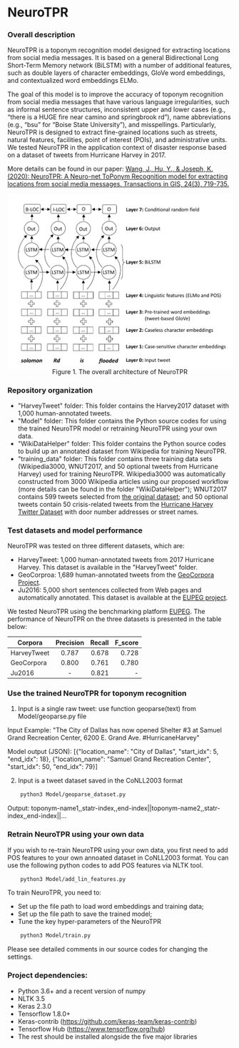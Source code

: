 # NeuroTPR


### Overall description

NeuroTPR is a toponym recognition model designed for extracting locations from social media messages. It is based on a general Bidirectional Long Short-Term Memory network (BiLSTM) with a number of additional features, such as double layers of character embeddings, GloVe word embeddings, and contextualized word embeddings ELMo.

The goal of this model is to improve the accuracy of toponym recognition from social media messages that have various
language irregularities, such as informal sentence structures, inconsistent upper and lower cases (e.g., “there is a HUGE fire near camino and springbrook rd”), name abbreviations (e.g., “bsu” for “Boise State University”), and misspellings. Particularly, NeuroTPR is designed to extract fine-grained locations such as streets, natural features, facilities, point of interest (POIs), and administrative units. We tested NeuroTPR in the application context of disaster response based on a dataset of tweets from Hurricane Harvey in 2017.

More details can be found in our paper: [Wang, J., Hu, Y., & Joseph, K. (2020): NeuroTPR: A Neuro-net ToPonym Recognition model for extracting locations from social media messages. Transactions in GIS, 24(3), 719-735.](https://geoai.geog.buffalo.edu/publications/)

<p align="center">
<img align="center" src="model_structure.png" width="600" />
<br />
Figure 1. The overall architecture of NeuroTPR
</p>


### Repository organization

* "HarveyTweet" folder: This folder contains the Harvey2017 dataset with 1,000 human-annotated tweets.
* "Model" folder: This folder contains the Python source codes for using the trained NeuroTPR model or retraining NeuroTPR using your own data.
* "WikiDataHelper" folder: This folder contains the Python source codes to build up an annotated dataset from Wikipedia for training NeuroTPR.
* "training_data" folder: This folder contains three training data sets (Wikipedia3000, WNUT2017, and 50 optional tweets from Hurricane Harvey) used for training NeuroTPR. Wikipedia3000 was automatically constructed from 3000 Wikipedia articles using our proposed workflow (more details can be found in the folder "WikiDataHelper"); WNUT2017 contains 599 tweets selected from [the original dataset](https://github.com/leondz/emerging_entities_17); and 50 optional tweets contain 50 crisis-related tweets from the [Hurricane Harvey Twitter Dataset](https://digital.library.unt.edu/ark:/67531/metadc993940/) with door number addresses or street names.



### Test datasets and model performance
NeuroTPR was tested on three different datasets, which are:
* HarveyTweet: 1,000 human-annotated tweets from 2017 Hurricane Harvey. This dataset is available in the "HarveyTweet" folder.
* GeoCorproa:  1,689 human-annotated tweets from the [GeoCorpora Project](https://github.com/geovista/GeoCorpora).
* Ju2016: 5,000 short sentences collected from Web pages and automatically annotated. This dataset is  available at the [EUPEG project](https://github.com/geoai-lab/EUPEG/tree/master/corpora/Ju2016).

We tested NeuroTPR using the benchmarking platform [EUPEG](https://github.com/geoai-lab/EUPEG). The performance of NeuroTPR on the three datasets is presented in the table below:

|   Corpora   |  Precision |   Recall  |   F_score  |
|-------------|:----------:|----------:|-----------:|
| HarveyTweet |    0.787   |   0.678   |	0.728	|
|  GeoCorpora |    0.800   |   0.761   |	0.780	|
|    Ju2016   | 	 -	   |   0.821   |	  - 	|


### Use the trained NeuroTPR for toponym recognition

1. Input is a single raw tweet: use function geoparse(text) from Model/geoparse.py file

Input Example: "The City of Dallas has now opened Shelter #3 at Samuel Grand Recreation Center, 6200 E. Grand Ave. #HurricaneHarvey"

Model output (JSON): [{"location_name": "City of Dallas", "start_idx": 5, "end_idx": 18}, {"location_name": "Samuel Grand Recreation Center", "start_idx": 50, "end_idx": 79}]


2. Input is a tweet dataset saved in the CoNLL2003 format

```bash
    python3 Model/geoparse_dataset.py
 ```

Output: toponym-name1,,statr-index,,end-index||toponym-name2,,statr-index,,end-index||...


### Retrain NeuroTPR using your own data

If you wish to re-train NeuroTPR using your own data, you first need to add POS features to your own annoated dataset in CoNLL2003 format. You can use the following python codes to add POS features via NLTK tool.

```bash
    python3 Model/add_lin_features.py
```

To train NeuroTPR, you need to:
* Set up the file path to load word embeddings and training data;
* Set up the file path to save the trained model;
* Tune the key hyper-parameters of the NeuroTPR

```bash
    python3 Model/train.py
 ```

Please see detailed comments in our source codes for changing the settings.


### Project dependencies:

* Python 3.6+ and a recent version of numpy
* NLTK 3.5
* Keras 2.3.0
* Tensorflow 1.8.0+
* Keras-contrib (https://github.com/keras-team/keras-contrib)
* Tensorflow Hub (https://www.tensorflow.org/hub)
* The rest should be installed alongside the five major libraries
